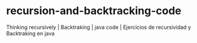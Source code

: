 # recursion-and-backtracking-code
Thinking recursively | Backtraking | java code | Ejercicios de recursividad y Backtraking en java

